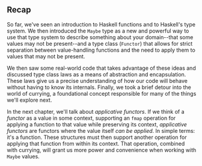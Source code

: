 ## Recap

So far, we've seen an introduction to Haskell functions and to Haskell's type
system. We then introduced the `Maybe` type as a new and powerful way to use
that type system to describe something about your domain--that some values may
not be present--and a type class (`Functor`) that allows for strict separation
between value-handling functions and the need to apply them to values that may
not be present.

We then saw some real-world code that takes advantage of these ideas and
discussed type class laws as a means of abstraction and encapsulation. These
laws give us a precise understanding of how our code will behave without having
to know its internals. Finally, we took a brief detour into the world of
currying, a foundational concept responsible for many of the things we'll
explore next.

In the next chapter, we'll talk about *applicative functors*. If we think of a
*functor* as a value in some context, supporting an `fmap` operation for
applying a function to that value while preserving its context, *applicative
functors* are functors where the value itself *can be applied*. In simple terms:
it's a function. These structures must then support another operation for
applying that function from within its context. That operation, combined with
currying, will grant us more power and convenience when working with `Maybe`
values.
